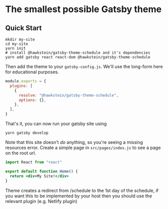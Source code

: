 # The smallest possible Gatsby theme

## Quick Start

```shell
mkdir my-site
cd my-site
yarn init
# install @hawkstein/gatsby-theme-schedule and it's dependencies
yarn add gatsby react react-dom @hawkstein/gatsby-theme-schedule
```

Then add the theme to your `gatsby-config.js`. We'll use the long-form
here for educational purposes.

```javascript
module.exports = {
  plugins: [
    {
      resolve: "@hawkstein/gatsby-theme-schedule",
      options: {},
    },
  ],
}
```

That's it, you can now run your gatsby site using

```shell
yarn gatsby develop
```

Note that this site doesn't _do_ anything, so you're seeing a missing
resources error. Create a simple page in `src/pages/index.js` to see a
page on the root url.

```jsx
import React from "react"

export default function Home() {
  return <div>My Site!</div>
}
```

Theme creates a redirect from /schedule to the 1st day of the schedule, if you want this to be implemented by your host then you should use the relevant plugin (e.g. Netlify plugin)
